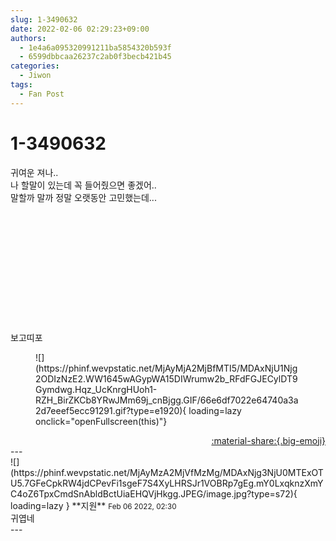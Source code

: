 ```yaml
---
slug: 1-3490632
date: 2022-02-06 02:29:23+09:00
authors:
  - 1e4a6a095320991211ba5854320b593f
  - 6599dbbcaa26237c2ab0f3becb421b45
categories:
  - Jiwon
tags:
  - Fan Post
---
```


# 1-3490632

<div class="post-container" markdown="1">
<div class="content-container md-sidebar__scrollwrap" markdown="1">

귀여운 져나..<br>나 할말이 있는데 꼭 들어줬으면 좋겠어..<br>말할까 말까 정말 오랫동안 고민했는데...<br><br><br><br><br><br><br><br><br><br><br><br><br>보고띠포
<figure markdown="1">
![](https://phinf.wevpstatic.net/MjAyMjA2MjBfMTI5/MDAxNjU1Njg2ODIzNzE2.WW1645wAGypWA15DIWrumw2b_RFdFGJECylDT9Gymdwg.Hqz_UcKnrgHUoh1-RZH_BirZKCb8YRwJMm69j_cnBjgg.GIF/66e6df7022e64740a3a2d7eeef5ecc91291.gif?type=e1920){ loading=lazy onclick="openFullscreen(this)"}
</figure>


</div>
</div>

<div style="text-align: right;" markdown="1">
<a href="https://weverse.io/fromis9/fanpost/1-3490632" style="text-align: right;">:material-share:{.big-emoji}</a>
</div>
---

<div class="comments-container md-sidebar__scrollwrap" markdown="1">
<div class="comment" markdown="1">
<div class='id-container' markdown="1">
![](https://phinf.wevpstatic.net/MjAyMzA2MjVfMzMg/MDAxNjg3NjU0MTExOTU5.7GFeCpkRW4jdCPevFi1sgeF7S4XyLHRSJr1VOBRp7gEg.mY0LxqknzXmYC4oZ6TpxCmdSnAbldBctUiaEHQVjHkgg.JPEG/image.jpg?type=s72){ loading=lazy }
**<span class="artist">지원</span>** <small>Feb 06 2022, 02:30</small><br>
</div>
<div class='comment-body' markdown="1">
귀엽네
</div>
</div>
</div>
---
